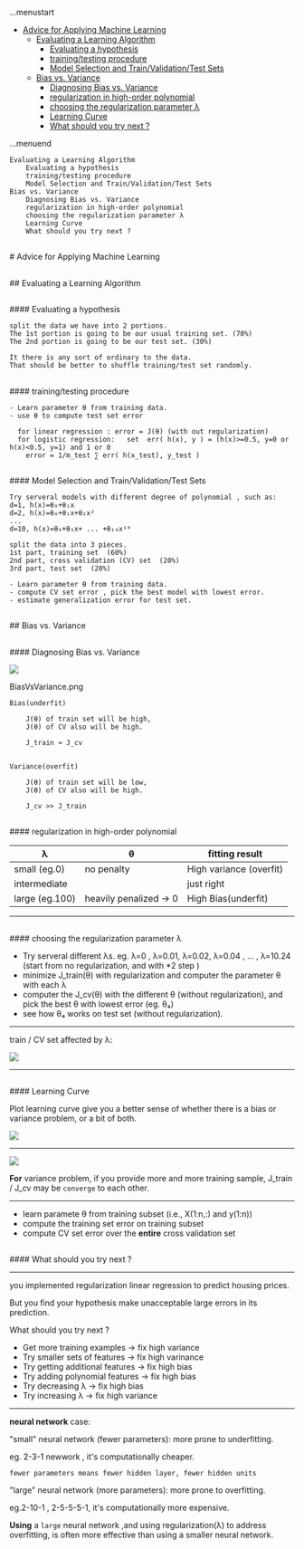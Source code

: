 ...menustart

 * [Advice for Applying Machine Learning](#68d3cfbbc89d95b35d0d45b599f6cf74)
   * [Evaluating a Learning Algorithm](#3ec179b6c0e3e96ee6b0629d4c3b92ac)
       * [Evaluating a hypothesis](#b9af6d27e0fe127a70b5f0104eb1aeb2)
       * [training/testing procedure](#8a9c44e950f9cc7463bb7b9ac3d17180)
       * [Model Selection and Train/Validation/Test Sets](#2f0617787b3e1c5f3b6b37a52cbd7ed1)
   * [Bias vs. Variance](#a52f9a77971bc5c163e9040d5142a50a)
       * [Diagnosing Bias vs. Variance](#713d2bd98e92803db5e42aa3e39895e1)
       * [regularization in high-order polynomial](#322ae1bc590fce3811ec460541460d63)
       * [choosing the regularization parameter λ](#6ec33b8ff0734363f1d6bf897c1709cb)
       * [Learning Curve](#1d88cab8749545f0c0c6efe16d64c780)
       * [What should you try next ?](#bea09adf1a4b8e8ccb2a6f3cd2d04e84)

...menuend



    Evaluating a Learning Algorithm
        Evaluating a hypothesis
        training/testing procedure
        Model Selection and Train/Validation/Test Sets
    Bias vs. Variance
        Diagnosing Bias vs. Variance
        regularization in high-order polynomial
        choosing the regularization parameter λ
        Learning Curve
        What should you try next ?


<h2 id="68d3cfbbc89d95b35d0d45b599f6cf74"></h2>
# Advice for Applying Machine Learning

<h2 id="3ec179b6c0e3e96ee6b0629d4c3b92ac"></h2>
## Evaluating a Learning Algorithm

<h2 id="b9af6d27e0fe127a70b5f0104eb1aeb2"></h2>
#### Evaluating a hypothesis 

    split the data we have into 2 portions.
    The 1st portion is going to be our usual training set. (70%)
    The 2nd portion is going to be our test set. (30%)
    
    It there is any sort of ordinary to the data.
    That should be better to shuffle training/test set randomly.


<h2 id="8a9c44e950f9cc7463bb7b9ac3d17180"></h2>
#### training/testing procedure

    - Learn parameter θ from training data.
    - use θ to compute test set error 
      
      for linear regression : error = J(θ) (with out regularization)
      for logistic regression:   set  err( h(x), y ) = (h(x)>=0.5, y=0 or h(x)<0.5, y=1) and 1 or 0
    	error = 1/m_test ∑ err( h(x_test), y_test )


<h2 id="2f0617787b3e1c5f3b6b37a52cbd7ed1"></h2>
#### Model Selection and Train/Validation/Test Sets

    Try serveral models with different degree of polynomial , such as:
    d=1, h(x)=θ₀+θ₁x
    d=2, h(x)=θ₀+θ₁x+θ₂x²
    ...
    d=10, h(x)=θ₀+θ₁x+ ... +θ₁₀x¹⁰

    split the data into 3 pieces.
    1st part, training set  (60%)
    2nd part, cross validation (CV) set  (20%)
    3rd part, test set  (20%)

    - Learn parameter θ from training data.
    - compute CV set error , pick the best model with lowest error.
    - estimate generalization error for test set.
    
    
<h2 id="a52f9a77971bc5c163e9040d5142a50a"></h2>
## Bias vs. Variance

<h2 id="713d2bd98e92803db5e42aa3e39895e1"></h2>
#### Diagnosing Bias vs. Variance

![](https://raw.githubusercontent.com/mebusy/notes/master/imgs/BiasVsVariance.png)

BiasVsVariance.png

    Bias(underfit)
    
        J(θ) of train set will be high,
        J(θ) of CV also will be high.
        
        J_train ≈ J_cv
    
    
    Variance(overfit)
    
        J(θ) of train set will be low,
        J(θ) of CV also will be high.
        
        J_cv >> J_train


<h2 id="322ae1bc590fce3811ec460541460d63"></h2>
#### regularization in high-order polynomial

λ	|		θ	|	fitting result
---|---|---
small (eg.0)	| no penalty  	|	  High variance (overfit)
intermediate 	|			|	just right
large (eg.100) | heavily penalized → 0 | High Bias(underfit)


---

<h2 id="6ec33b8ff0734363f1d6bf897c1709cb"></h2>
#### choosing the regularization parameter λ

 - Try serveral different λs. eg. λ=0 , λ=0.01, λ=0.02, λ=0.04  , ... , λ=10.24 (start from no regularization, and with *2 step )
 - minimize J_train(θ) with regularization and computer the parameter θ with each λ
 - computer the J_cv(θ) with the different θ (without regularization), and pick the best θ with lowest error (eg. θ₄)
 - see how θ₄ works on test set (without regularization).

---

train / CV set affected by λ:

![](https://raw.githubusercontent.com/mebusy/notes/master/imgs/regularization_BiasVsVariance.png)

---

<h2 id="1d88cab8749545f0c0c6efe16d64c780"></h2>
#### Learning Curve

Plot learning curve give you a better sense of whether there is a bias or variance problem, or a bit of both.

![](https://raw.githubusercontent.com/mebusy/notes/master/imgs/LearnCurve_high_bias.png)

---

![](https://raw.githubusercontent.com/mebusy/notes/master/imgs/LearnCurve_high_variance.png)

**For** variance problem, if you provide more and more training sample, J_train / J_cv may be `converge` to each other.

--- 
 - learn paramete θ from training subset (i.e., X(1:n,:) and y(1:n))
 - compute the training set error on training subset
 - compute CV set error over the **entire** cross validation set

<h2 id="bea09adf1a4b8e8ccb2a6f3cd2d04e84"></h2>
#### What should you try next ?

--- 

you implemented regularization linear regression to predict housing prices. 

But you find your hypothesis make unacceptable large errors in its prediction.

What should you try next ?

- Get more training examples  -> fix high variance
- Try smaller sets of features  -> fix high varinance
- Try getting additional features -> fix high bias
- Try adding polynomial features  -> fix high bias
- Try decreasing λ	-> fix high bias
- Try increasing λ	-> fix high variance

---

**neural network** case:

"small" neural network (fewer parameters): more prone to underfitting.

eg. 2-3-1 newwork , it's computationally cheaper.

`fewer parameters means fewer hidden layer, fewer hidden units`

"large" neural network (more parameters): more prone to overfitting.

eg.2-10-1 , 2-5-5-5-1, it's computationally more expensive.

**Using** a `large` neural network ,and using regularization(λ) to address overfitting, is often more effective than using a smaller neural network.


